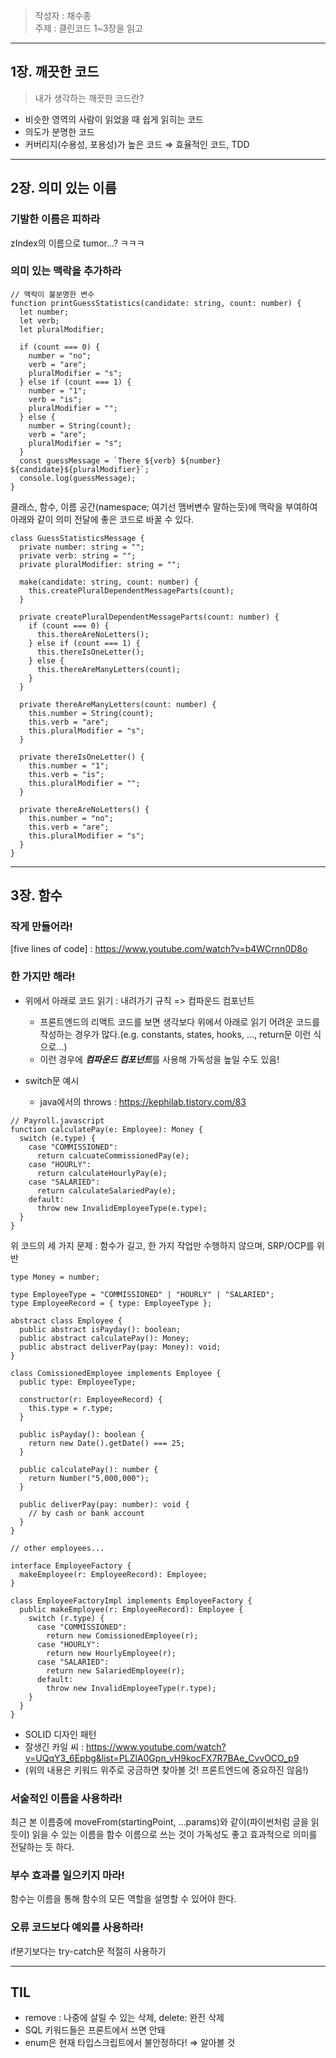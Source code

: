 > 작성자 : 채수종 <br>
> 주제 : 클린코드 1~3장을 읽고
<hr>

## 1장. 깨끗한 코드

> 내가 생각하는 깨끗한 코드란?

- 비슷한 영역의 사람이 읽었을 때 쉽게 읽히는 코드
- 의도가 분명한 코드
- 커버리지(수용성, 포용성)가 높은 코드 ⇒ 효율적인 코드, TDD

<hr>

## 2장. 의미 있는 이름

### 기발한 이름은 피하라
zIndex의 이름으로 tumor...? ㅋㅋㅋ

### 의미 있는 맥락을 추가하라
```tsx
// 맥락이 불분명한 변수
function printGuessStatistics(candidate: string, count: number) {
  let number;
  let verb;
  let pluralModifier;

  if (count === 0) {
    number = "no";
    verb = "are";
    pluralModifier = "s";
  } else if (count === 1) {
    number = "1";
    verb = "is";
    pluralModifier = "";
  } else {
    number = String(count);
    verb = "are";
    pluralModifier = "s";
  }
  const guessMessage = `There ${verb} ${number} ${candidate}${pluralModifier}`;
  console.log(guessMessage);
}
```

클래스, 함수, 이름 공간(namespace; 여기선 맴버변수 말하는듯)에 맥락을 부여하여 아래와 같이 의미 전달에 좋은 코드로 바꿀 수 있다.

```tsx
class GuessStatisticsMessage {
  private number: string = "";
  private verb: string = "";
  private pluralModifier: string = "";

  make(candidate: string, count: number) {
    this.createPluralDependentMessageParts(count);
  }

  private createPluralDependentMessageParts(count: number) {
    if (count === 0) {
      this.thereAreNoLetters();
    } else if (count === 1) {
      this.thereIsOneLetter();
    } else {
      this.thereAreManyLetters(count);
    }
  }

  private thereAreManyLetters(count: number) {
    this.number = String(count);
    this.verb = "are";
    this.pluralModifier = "s";
  }

  private thereIsOneLetter() {
    this.number = "1";
    this.verb = "is";
    this.pluralModifier = "";
  }

  private thereAreNoLetters() {
    this.number = "no";
    this.verb = "are";
    this.pluralModifier = "s";
  }
}
```

<hr>

## 3장. 함수

### 작게 만들어라!
[five lines of code] : https://www.youtube.com/watch?v=b4WCrnn0D8o

### 한 가지만 해라!
- 위에서 아래로 코드 읽기 : 내려가기 규칙 => 컴파운드 컴포넌트
    - 프론트엔드의 리액트 코드를 보면 생각보다 위에서 아래로 읽기 어려운 코드를 작성하는 경우가 많다.(e.g. constants, states, hooks, ..., return문 이런 식으로...)
    - 이런 경우에 ***컴파운드 컴포넌트***를 사용해 가독성을 높일 수도 있음!

- switch문 예시
    - java에서의 throws : https://kephilab.tistory.com/83

```tsx
// Payroll.javascript
function calculatePay(e: Employee): Money {
  switch (e.type) {
    case "COMMISSIONED":
      return calcuateCommissionedPay(e);
    case "HOURLY":
      return calculateHourlyPay(e);
    case "SALARIED":
      return calculateSalariedPay(e);
    default:
      throw new InvalidEmployeeType(e.type);
  }
}
```
위 코드의 세 가지 문제 : 함수가 길고, 한 가지 작업만 수행하지 않으며, SRP/OCP를 위반

```tsx
type Money = number;

type EmployeeType = "COMMISSIONED" | "HOURLY" | "SALARIED";
type EmployeeRecord = { type: EmployeeType };

abstract class Employee {
  public abstract isPayday(): boolean;
  public abstract calculatePay(): Money;
  public abstract deliverPay(pay: Money): void;
}

class ComissionedEmployee implements Employee {
  public type: EmployeeType;

  constructor(r: EmployeeRecord) {
    this.type = r.type;
  }

  public isPayday(): boolean {
    return new Date().getDate() === 25;
  }

  public calculatePay(): number {
    return Number("5,000,000");
  }

  public deliverPay(pay: number): void {
    // by cash or bank account
  }
}

// other employees...

interface EmployeeFactory {
  makeEmployee(r: EmployeeRecord): Employee;
}

class EmployeeFactoryImpl implements EmployeeFactory {
  public makeEmployee(r: EmployeeRecord): Employee {
    switch (r.type) {
      case "COMMISSIONED":
        return new ComissionedEmployee(r);
      case "HOURLY":
        return new HourlyEmployee(r);
      case "SALARIED":
        return new SalariedEmployee(r);
      default:
        throw new InvalidEmployeeType(r.type);
    }
  }
}
```

- SOLID 디자인 패턴
- 잘생긴 카일 씨 : https://www.youtube.com/watch?v=UQqY3_6Epbg&list=PLZlA0Gpn_vH9kocFX7R7BAe_CvvOCO_p9
- (위의 내용은 키워드 위주로 궁금하면 찾아볼 것! 프론트엔드에 중요하진 않음!)

### 서술적인 이름을 사용하라!

최근 본 이름중에 moveFrom(startingPoint, …params)와 같이(파이썬처럼 글을 읽듯이) 읽을 수 있는 이름을 함수 이름으로 쓰는 것이 가독성도 좋고 효과적으로 의미를 전달하는 듯 하다.

### 부수 효과를 일으키지 마라!

함수는 이름을 통해 함수의 모든 역할을 설명할 수 있어야 한다.

### 오류 코드보다 예외를 사용하라!

if분기보다는 try-catch문 적절히 사용하기

<hr>

## TIL

- remove : 나중에 살릴 수 있는 삭제, delete: 완전 삭제
- SQL 키워드들은 프론트에서 쓰면 안돼
- enum은 현재 타입스크립트에서 불안정하다! ⇒ 알아볼 것
